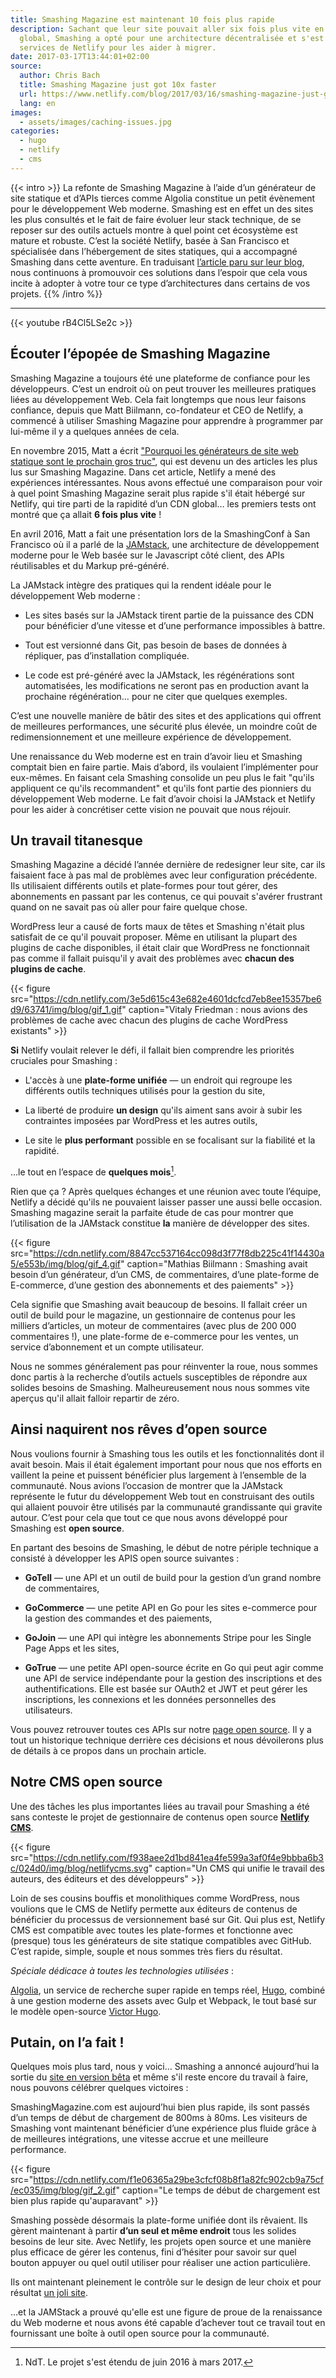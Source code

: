 ```yaml
---
title: Smashing Magazine est maintenant 10 fois plus rapide
description: Sachant que leur site pouvait aller six fois plus vite en tirant parti d’un CDN
  global, Smashing a opté pour une architecture décentralisée et s'est adjoint les
  services de Netlify pour les aider à migrer.
date: 2017-03-17T13:44:01+02:00
source:
  author: Chris Bach
  title: Smashing Magazine just got 10x faster
  url: https://www.netlify.com/blog/2017/03/16/smashing-magazine-just-got-10x-faster/
  lang: en
images:
  - assets/images/caching-issues.jpg
categories:
  - hugo
  - netlify
  - cms
---
```


{{< intro >}}
La refonte de Smashing Magazine à l’aide d’un générateur de site
statique et d’APIs tierces comme Algolia constitue un petit évènement pour le
développement Web moderne. Smashing est en effet un des sites les plus consultés
et le fait de faire évoluer leur stack technique, de se reposer sur des outils
actuels montre à quel point cet écosystème est mature et robuste. C’est la
société Netlify, basée à San Francisco et spécialisée dans l’hébergement de
sites statiques, qui a accompagné Smashing dans cette aventure. En traduisant
[l’article paru sur leur blog](https://www.netlify.com/blog/2017/03/16/smashing-magazine-just-got-10x-faster/),
nous continuons à promouvoir ces solutions dans l’espoir que cela vous incite à
adopter à votre tour ce type d’architectures dans certains de vos projets.
{{% /intro %}}

---

{{< youtube rB4Cl5LSe2c >}}

## Écouter l’épopée de Smashing Magazine

Smashing Magazine a toujours été une plateforme de confiance pour les
développeurs. C’est un endroit où on peut trouver les meilleures pratiques liées
au développement Web. Cela fait longtemps que nous leur faisons confiance,
depuis que Matt Biilmann, co-fondateur et CEO de Netlify, a commencé à utiliser
Smashing Magazine pour apprendre à programmer par lui-même il y a quelques
années de cela.

En novembre 2015, Matt a écrit
["Pourquoi les générateurs de site web statique sont le prochain gros truc"](https://www.smashingmagazine.com/2015/11/modern-static-website-generators-next-big-thing/),
qui est devenu un des articles les plus lus sur Smashing Magazine. Dans cet
article, Netlify a mené des expériences intéressantes. Nous avons effectué une
comparaison pour voir à quel point Smashing Magazine serait plus rapide s'il
était hébergé sur Netlify, qui tire parti de la rapidité d’un CDN global… les
premiers tests ont montré que ça allait **6 fois plus vite** !

En avril 2016, Matt a fait une présentation lors de la SmashingConf à San
Francisco où il a parlé de la [JAMstack](https://jamstack.org/), une
architecture de développement moderne pour le Web basée sur le Javascript côté
client, des APIs réutilisables et du Markup pré-généré.

La JAMstack intègre des pratiques qui la rendent idéale pour le développement
Web moderne :

- Les sites basés sur la JAMstack tirent partie de la puissance des CDN pour
  bénéficier d’une vitesse et d’une performance impossibles à battre.

- Tout est versionné dans Git, pas besoin de bases de données à répliquer, pas
  d’installation compliquée.

- Le code est pré-généré avec la JAMstack, les régénérations sont automatisées,
  les modifications ne seront pas en production avant la prochaine régénération…
  pour ne citer que quelques exemples.

C’est une nouvelle manière de bâtir des sites et des applications qui offrent de
meilleures performances, une sécurité plus élevée, un moindre coût de
redimensionnement et une meilleure expérience de développement.

Une renaissance du Web moderne est en train d’avoir lieu et Smashing comptait
bien en faire partie. Mais d’abord, ils voulaient l’implémenter pour eux-mêmes.
En faisant cela Smashing consolide un peu plus le fait "qu'ils appliquent ce
qu'ils recommandent" et qu'ils font partie des pionniers du développement Web
moderne. Le fait d’avoir choisi la JAMstack et Netlify pour les aider à
concrétiser cette vision ne pouvait que nous réjouir.

## Un travail titanesque

Smashing Magazine a décidé l’année dernière de redesigner leur site, car ils
faisaient face à pas mal de problèmes avec leur configuration précédente. Ils
utilisaient différents outils et plate-formes pour tout gérer, des abonnements
en passant par les contenus, ce qui pouvait s'avérer frustrant quand on ne
savait pas où aller pour faire quelque chose.

WordPress leur a causé de forts maux de têtes et Smashing n'était plus satisfait
de ce qu'il pouvait proposer. Même en utilisant la plupart des plugins de cache
disponibles, il était clair que WordPress ne fonctionnait pas comme il fallait
puisqu'il y avait des problèmes avec **chacun des plugins de cache**.

{{< figure
src="https://cdn.netlify.com/3e5d615c43e682e4601dcfcd7eb8ee15357be6d9/63741/img/blog/gif_1.gif" caption="Vitaly Friedman : nous avions des problèmes de cache avec chacun des plugins de cache WordPress existants" >}}

**Si** Netlify voulait relever le défi, il fallait bien comprendre les priorités
cruciales pour Smashing :

- L'accès à une **plate-forme unifiée** — un endroit qui regroupe les différents
  outils techniques utilisés pour la gestion du site,

- La liberté de produire **un design** qu'ils aiment sans avoir à subir les
  contraintes imposées par WordPress et les autres outils,

- Le site le **plus performant** possible en se focalisant sur la fiabilité et
  la rapidité.

…le tout en l’espace de **quelques mois**[^1].

[^1]: NdT. Le projet s'est étendu de juin 2016 à mars 2017.

Rien que ça ? Après quelques échanges et une réunion avec toute l’équipe,
Netlify a décidé qu'ils ne pouvaient laisser passer une aussi belle occasion.
Smashing magazine serait la parfaite étude de cas pour montrer que l’utilisation
de la JAMstack constitue **la** manière de développer des sites.

{{< figure
src="https://cdn.netlify.com/8847cc537164cc098d3f77f8db225c41f14430a5/e553b/img/blog/gif_4.gif"
caption="Mathias Biilmann : Smashing avait besoin d’un générateur, d’un CMS, de commentaires, d’une plate-forme de E-commerce, d’une gestion des abonnements et des paiements" >}}

Cela signifie que Smashing avait beaucoup de besoins. Il fallait créer un outil
de build pour le magazine, un gestionnaire de contenus pour les milliers
d’articles, un moteur de commentaires (avec plus de 200 000 commentaires
!), une plate-forme de e-commerce pour les ventes, un service d’abonnement et un
compte utilisateur.

Nous ne sommes généralement pas pour réinventer la roue, nous sommes donc partis
à la recherche d’outils actuels susceptibles de répondre aux solides besoins de
Smashing. Malheureusement nous nous sommes vite aperçus qu'il allait falloir
repartir de zéro.

## Ainsi naquirent nos rêves d’open source

Nous voulions fournir à Smashing tous les outils et les fonctionnalités dont il
avait besoin. Mais il était également important pour nous que nos efforts en
vaillent la peine et puissent bénéficier plus largement à l’ensemble de la
communauté. Nous avions l’occasion de montrer que la JAMstack représente le
futur du développement Web tout en construisant des outils qui allaient pouvoir
être utilisés par la communauté grandissante qui gravite autour. C’est pour cela
que tout ce que nous avons développé pour Smashing est **open source**.

En partant des besoins de Smashing, le début de notre périple technique a
consisté à développer les APIS open source suivantes :

- **GoTell** — une API et un outil de build pour la gestion d’un grand nombre de
  commentaires,

- **GoCommerce** — une petite API en Go pour les sites e-commerce pour la
  gestion des commandes et des paiements,

- **GoJoin** — une API qui intègre les abonnements Stripe pour les Single Page
  Apps et les sites,

- **GoTrue** — une petite API open-source écrite en Go qui peut agir comme une
  API de service indépendante pour la gestion des inscriptions et des
  authentifications. Elle est basée sur OAuth2 et JWT et peut gérer les
  inscriptions, les connexions et les données personnelles des utilisateurs.

Vous pouvez retrouver toutes ces APIs sur notre
[page open source](https://www.netlify.com/open-source/). Il y a tout un
historique technique derrière ces décisions et nous dévoilerons plus de détails
à ce propos dans un prochain article.

## Notre CMS open source

Une des tâches les plus importantes liées au travail pour Smashing a été sans
conteste le projet de gestionnaire de contenus open source
**[Netlify CMS](https://www.netlifycms.org/)**.

{{< figure
src="https://cdn.netlify.com/f938aee2d1bd841ea4fe599a3af0f4e9bbba6b3c/024d0/img/blog/netlifycms.svg"
caption="Un CMS qui unifie le travail des auteurs, des éditeurs et des développeurs" >}}

Loin de ses cousins bouffis et monolithiques comme WordPress, nous voulions que
le CMS de Netlify permette aux éditeurs de contenus de bénéficier du processus
de versionnement basé sur Git. Qui plus est, Netlify CMS est compatible avec
toutes les plate-formes et fonctionne avec (presque) tous les générateurs de
site statique compatibles avec GitHub. C’est rapide, simple, souple et nous
sommes très fiers du résultat.

_Spéciale dédicace à toutes les technologies utilisées_ :

[Algolia](https://www.algolia.com/), un service de recherche super rapide en
temps réel, [Hugo](https://gohugo.io/), combiné à une gestion moderne des assets
avec Gulp et Webpack, le tout basé sur le modèle open-source
[Victor Hugo](https://github.com/netlify/victor-hugo).

## Putain, on l’a fait !

Quelques mois plus tard, nous y voici… Smashing a annoncé aujourd’hui la sortie
du [site en version bêta](https://next.smashingmagazine.com/) et même s'il reste
encore du travail à faire, nous pouvons célébrer quelques victoires :

SmashingMagazine.com est aujourd’hui bien plus rapide, ils sont passés d’un
temps de début de chargement de 800ms à 80ms. Les visiteurs de Smashing vont
maintenant bénéficier d’une expérience plus fluide grâce à de meilleures
intégrations, une vitesse accrue et une meilleure performance.

{{< figure
src="https://cdn.netlify.com/f1e06365a29be3cfcf08b8f1a82fc902cb9a75cf/ec035/img/blog/gif_2.gif"
caption="Le temps de début de chargement est bien plus rapide qu'auparavant" >}}

Smashing possède désormais la plate-forme unifiée dont ils rêvaient. Ils gèrent
maintenant à partir **d’un seul et même endroit** tous les solides besoins de
leur site. Avec Netlify, les projets open source et une manière plus efficace de
gérer les contenus, fini d’hésiter pour savoir sur quel bouton appuyer ou quel
outil utiliser pour réaliser une action particulière.

Ils ont maintenant pleinement le contrôle sur le design de leur choix et pour
résultat [un joli site](https://next.smashingmagazine.com/).

…et la JAMStack a prouvé qu'elle est une figure de proue de la renaissance du
Web moderne et nous avons été capable d’achever tout ce travail tout en
fournissant une boîte à outil open source pour la communauté.
